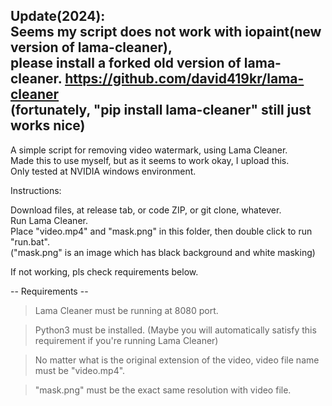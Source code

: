 Update(2024):  
Seems my script does not work with iopaint(new version of lama-cleaner),  
please install a forked old version of lama-cleaner. https://github.com/david419kr/lama-cleaner  
(fortunately, "pip install lama-cleaner" still just works nice)  
------

A simple script for removing video watermark, using Lama Cleaner.  
Made this to use myself, but as it seems to work okay, I upload this.  
Only tested at NVIDIA windows environment.

Instructions:

Download files, at release tab, or code ZIP, or git clone, whatever.  
Run Lama Cleaner.  
Place "video.mp4" and "mask.png" in this folder, then double click to run "run.bat".  
("mask.png" is an image which has black background and white masking)  

If not working, pls check requirements below.

-- Requirements --

> Lama Cleaner must be running at 8080 port.

> Python3 must be installed. (Maybe you will automatically satisfy this requirement if you're running Lama Cleaner)

> No matter what is the original extension of the video, video file name must be "video.mp4".

> "mask.png" must be the exact same resolution with video file.
